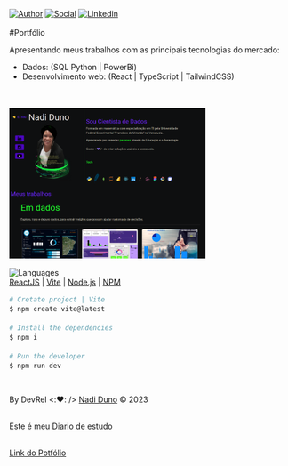 [![Author](https://img.shields.io/badge/Dev-Nadi%20Duno-blueviolet%20)](https://portfolio-nadi.vercel.app/)
[![Social](https://img.shields.io/twitter/follow/nadiduno?label=%40nadiduno&style=social)](https://twitter.com/nadiduno)
[![Linkedin](https://img.shields.io/badge/in-Nadi%20Duno-blue)](https://www.linkedin.com/in/nadiduno/)
<br />
<br />
#Portfólio 

Apresentando meus trabalhos com as principais tecnologias do mercado: 
- Dados: (SQL Python | PowerBi)
- Desenvolvimento web: (React | TypeScript | TailwindCSS) 

<br />
<br />

<div>
  <img 
    alt="Portfólio de Nadi Duno"
    src="https://github.com/nadiduno/portfolionadiduno/blob/main/.github/ImgApp.png" 
    width="70%"
  >
  <br />
</div>

![Languages](https://img.shields.io/badge/%3C%2F%3E-languages-lightgrey)<br/>
[ReactJS](https://reactjs.org/) | [Vite](https://vitejs.dev/) | [Node.js](https://nodejs.org/en/download/) | [NPM](https://www.npmjs.com/)


```bash
# Cretate project | Vite
$ npm create vite@latest

# Install the dependencies
$ npm i

# Run the developer
$ npm run dev
```
<br />

By DevRel <::heart:: /> [Nadi Duno](https://www.linkedin.com/in/nadiduno/) © 2023
<br />
<br />

Este é meu [Diario de estudo](https://devrelnadiduno.blogspot.com/) 
<br />
<br />

[Link do Potfólio](https://portfolionadiduno.vercel.app/) 
